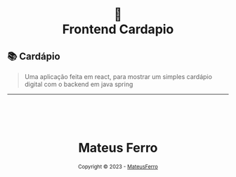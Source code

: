 <h1 align="center">
📄<br>Frontend Cardapio
</h1>

## 📚 Cardápio

> Uma aplicação feita em react, para mostrar um simples cardápio digital com o backend em java spring


---

<div align="center">
  <br/>
  <br/>
  <br/>
    <div>
      <h1>Mateus Ferro</h1>
      <sub>Copyright © 2023 - <a href="https://github.com/mateeusferro">MateusFerro</sub></a>
    </div>
    <br/>
</div>
